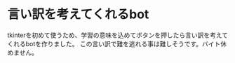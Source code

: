 # 言い訳を考えてくれるbot
tkinterを初めて使うため、学習の意味を込めてボタンを押したら言い訳を考えてくれるbotを作りました。
この言い訳で難を逃れる事は難しそうです。バイト休めません。
